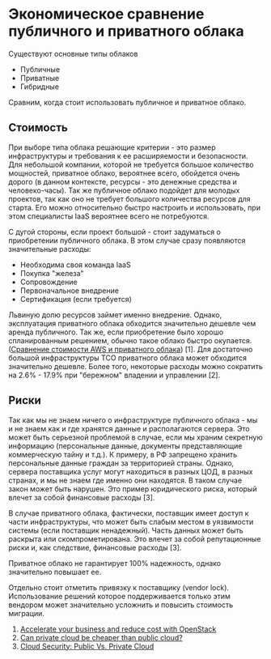 # Экономическое сравнение публичного и приватного облака
Существуют основные типы облаков 

 - Публичные
 - Приватные 
 - Гибридные

Сравним, когда стоит использовать публичное и приватное облако.

## Стоимость
При выборе типа облака решающие критерии - это размер инфраструктуры и требования к ее расширяемости и безопасности. Для небольшой компании, которой не требуется большое количество мощностей, приватное облако, вероятнее всего, обойдется очень дорого (в данном контексте, ресурсы - это денежные средства и человеко-часы). Так же публичное облако подойдет для молодых проектов, так как оно не требует большого количества ресурсов для старта. Его можно относительно быстро настроить и использовать, при этом специалисты IaaS вероятнее всего не потребуются.

С дугой стороны, если проект большой - стоит задуматься о приобретении публичного облака. В этом случае сразу появляются значительные расходы:

 - Необходима своя команда IaaS
 - Покупка "железа"
 - Сопровождение
 - Первоначальное внедрение
 - Сертификация (если требуется)

Львиную долю ресурсов займет именно внедрение. Однако, эксплуатация приватного облака обходится значительно дешевле чем аренда публичного. Так же, если приобретение было хорошо спланированным решением, обычно такое облако быстро окупается. ([Сравнение стоимости AWS и приватного облака](https://www.dropbox.com/s/7edu3x28j25evu7/%D0%A1%D0%BA%D1%80%D0%B8%D0%BD%D1%88%D0%BE%D1%82%202019-10-12%2015.20.20.png)) [1].
 Для достаточно большой инфраструктуры TCO приватного облака может обходится значительно дешевле. Более того, некоторые расходы можно сократить на 2.6% - 17.9% при "бережном" владении и управлении [2].

## Риски

Так как мы не знаем ничего о инфраструктуре публичного облака - мы и не знаем как и где хранятся данные и располагаются сервера. Это может быть серьезной проблемой в случае, если мы храним секретную информацию (персональные данные, документы представляющие коммерческую тайну и т.д.). К примеру, в РФ запрещено хранить персональные данные граждан за территорией страны. Однако, сервера поставщика услуг могут находиться в разных ЦОД, в разных странах, и мы не знаем где именно они находятся. В таком случае закон может быть нарушен. Это пример юридического риска, который влечет за собой финансовые расходы [3].

В случае приватного облака, фактически, поставщик имеет доступ к части инфраструктуры, что может быть слабым местом в уязвимости системы (если поставщик ненадежный). Часть данных может быть раскрыта или скомпрометирована. Это влечет за собой репутационные риски и, как следствие, финансовые расходы [3].

Приватное облако не гарантирует 100% надежность, однако значительно повышает ее.

Отдельно стоит отметить привязку к поставщику (vendor lock). Использование решений которое поддерживается только этим вендором может значительно усложнить и повысить стоимость миграции.

1. [Accelerate your business and reduce cost with OpenStack](https://www.slideshare.net/opsta/accelerate-your-business-and-reduce-cost-with-openstack)
2. [Can private cloud be cheaper than public cloud?](https://www.vmware.com/content/dam/digitalmarketing/vmware/en/pdf/products/vrealize-suite/vmware-paper1-can-private-cloud-be-cheaper-than-public-cloud.pdf)
3. [Cloud Security: Public Vs. Private Cloud](https://www.cdnetworks.com/cloud-security-blog/cloud-security-public-vs-private-cloud/)